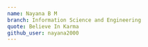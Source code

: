 ```yaml
---
name: Nayana B M
branch: Information Science and Engineering
quote: Believe In Karma
github_user: nayana2000
---
```

